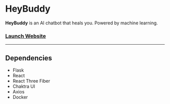 # HeyBuddy
**HeyBuddy** is an AI chatbot that heals you. Powered by machine learning.

### [Launch Website](https://heybuddybot.herokuapp.com)

---

## Dependencies
- Flask
- React
- React Three Fiber
- Chaktra UI
- Axios
- Docker
